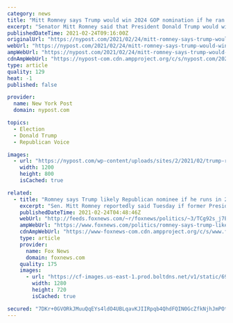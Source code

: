 ```yaml
---
category: news
title: "Mitt Romney says Trump would win 2024 GOP nomination if he ran for president again"
excerpt: "Senator Mitt Romney said that President Donald Trump would win the GOP nomination “in a landslide” if he decided to make a run for The White House again in 2024. Romney (R –"
publishedDateTime: 2021-02-24T09:16:00Z
originalUrl: "https://nypost.com/2021/02/24/mitt-romney-says-trump-would-win-gop-nomination-in-2024/"
webUrl: "https://nypost.com/2021/02/24/mitt-romney-says-trump-would-win-gop-nomination-in-2024/"
ampWebUrl: "https://nypost.com/2021/02/24/mitt-romney-says-trump-would-win-gop-nomination-in-2024/amp/"
cdnAmpWebUrl: "https://nypost-com.cdn.ampproject.org/c/s/nypost.com/2021/02/24/mitt-romney-says-trump-would-win-gop-nomination-in-2024/amp/"
type: article
quality: 129
heat: -1
published: false

provider:
  name: New York Post
  domain: nypost.com

topics:
  - Election
  - Donald Trump
  - Republican Voice

images:
  - url: "https://nypost.com/wp-content/uploads/sites/2/2021/02/trump-romney.jpg?quality=90&strip=all&w=1200"
    width: 1200
    height: 800
    isCached: true

related:
  - title: "Romney says Trump likely Republican nominee if he runs in 2024"
    excerpt: "Sen. Mitt Romney reportedly said Tuesday if former President Trump were to run again he would likely win the Republican nomination for president. "
    publishedDateTime: 2021-02-24T04:48:46Z
    webUrl: "http://feeds.foxnews.com/~r/foxnews/politics/~3/TCg92s_j7E0/romney-says-trump-likely-republican-nominee-if-he-runs-in-2024"
    ampWebUrl: "https://www.foxnews.com/politics/romney-says-trump-likely-republican-nominee-if-he-runs-in-2024.amp"
    cdnAmpWebUrl: "https://www-foxnews-com.cdn.ampproject.org/c/s/www.foxnews.com/politics/romney-says-trump-likely-republican-nominee-if-he-runs-in-2024.amp"
    type: article
    provider:
      name: Fox News
      domain: foxnews.com
    quality: 175
    images:
      - url: "https://cf-images.us-east-1.prod.boltdns.net/v1/static/694940094001/719aef80-9299-4f19-8167-e35b9b675e7b/b035c72e-7866-4a53-b1aa-5f42e54dda76/1280x720/match/image.jpg"
        width: 1280
        height: 720
        isCached: true

secured: "7DKr+0GVORkJMuuQqEYs4ldO4UBLqavKJIIRpqb4QhdFQIN0GcZfkNjhJmPOtAQ84w1PJPBhN2kqwUSf5RLBjSRvNkr0MCuwTZdxJKJM9RE7FVgBa++v9V2Da9AHIEEXuMQ7Z4f9KCRRPheISAtNL64cO6XUUbF/23rD/yEye5T3xI7mG0dfmfYnwWGkbVnsYz+ipDhIYBSCJtJ5e1C3O4yn8tX/Mdf2ap5+19aiPJORcHzGMdk4/eDNq7kJR/xys3LjeqG8qnAbbAwEAkKzce0qUF0sh3XGRK5risWh/vGhPJBK+b+4I1HpRGpHwilUrOSm5J86dN2wNtjGnWEv4JAMvOda3USsAKqvbha3waE=;YfPEIJ+ITdnBOmsjTLaqTQ=="
---
```


